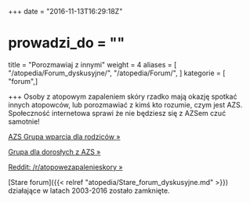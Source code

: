 +++
date = "2016-11-13T16:29:18Z"
# prowadzi_do = ""
title = "Porozmawiaj z innymi"
weight = 4
aliases = [
  "/atopedia/Forum_dyskusyjne/",
  "/atopedia/Forum/",
]
kategorie = [ "forum",]

+++
Osoby z atopowym zapaleniem skóry rzadko mają okazję spotkać innych atopowców,
lub porozmawiać z kimś kto rozumie, czym jest AZS. Społeczność internetowa
sprawi że nie będziesz się z AZSem czuć samotnie!

<a class="btn btn-social btn-facebook btn-lg"
   href="https://www.facebook.com/groups/ZapalenieAtopoweSkory/" role="button">
  <span class="fa fa-facebook"></span>
  AZS Grupa wparcia dla rodziców &raquo;
</a>

<a class="btn btn-social btn-facebook btn-lg"
   href="https://www.facebook.com/groups/AZSDOROSLI/" role="button">
  <span class="fa fa-facebook"></span>
  Grupa dla dorosłych z AZS &raquo;
</a>

<a class="btn btn-social btn-reddit btn-lg"
   href="https://www.reddit.com/r/atopowezapalenieskory/" role="button">
  <span class="fa fa-reddit"></span>
  Reddit: /r/atopowezapalenieskory &raquo;
</a>

[Stare forum]({{< relref "atopedia/Stare_forum_dyskusyjne.md" >}}) działające w latach 2003-2016 zostało zamknięte.
